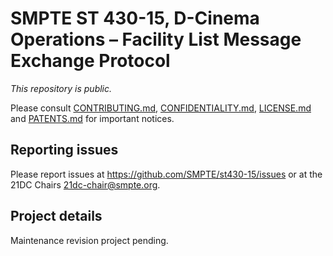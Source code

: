 # SMPTE ST 430-15, D-Cinema Operations – Facility List Message Exchange Protocol

_This repository is public._ 

Please consult [CONTRIBUTING.md](./CONTRIBUTING.md), [CONFIDENTIALITY.md](./CONFIDENTIALITY.md), [LICENSE.md](./LICENSE.md) and [PATENTS.md](./PATENTS.md) for important notices.

## Reporting issues

Please report issues at <https://github.com/SMPTE/st430-15/issues> or at the 21DC Chairs <21dc-chair@smpte.org>.

## Project details

Maintenance revision project pending.
